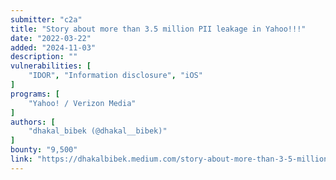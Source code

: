 ```yaml
---
submitter: "c2a"
title: "Story about more than 3.5 million PII leakage in Yahoo!!!"
date: "2022-03-22"
added: "2024-11-03"
description: ""
vulnerabilities: [
    "IDOR", "Information disclosure", "iOS"
]
programs: [
    "Yahoo! / Verizon Media"
]
authors: [
    "dhakal_bibek (@dhakal__bibek)"
]
bounty: "9,500"
link: "https://dhakalbibek.medium.com/story-about-more-than-3-5-million-pii-leakage-in-yahoo-3a530210dcc6"
---
```




